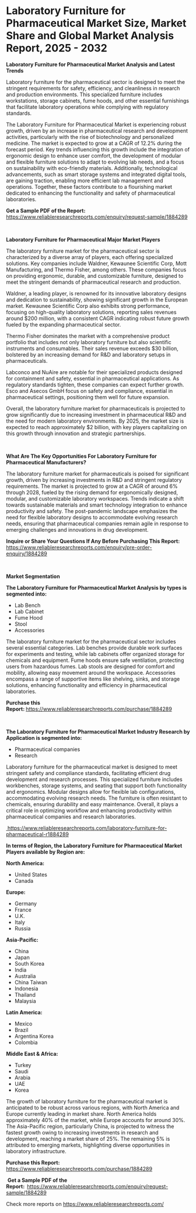 <p><h1>Laboratory Furniture for Pharmaceutical Market Size, Market Share and Global Market Analysis Report, 2025 - 2032</h1></p><p><strong>Laboratory Furniture for Pharmaceutical Market Analysis and Latest Trends</strong></p>
<p><p>Laboratory furniture for the pharmaceutical sector is designed to meet the stringent requirements for safety, efficiency, and cleanliness in research and production environments. This specialized furniture includes workstations, storage cabinets, fume hoods, and other essential furnishings that facilitate laboratory operations while complying with regulatory standards. </p><p>The Laboratory Furniture for Pharmaceutical Market is experiencing robust growth, driven by an increase in pharmaceutical research and development activities, particularly with the rise of biotechnology and personalized medicine. The market is expected to grow at a CAGR of 12.2% during the forecast period. Key trends influencing this growth include the integration of ergonomic design to enhance user comfort, the development of modular and flexible furniture solutions to adapt to evolving lab needs, and a focus on sustainability with eco-friendly materials. Additionally, technological advancements, such as smart storage systems and integrated digital tools, are gaining traction, enabling more efficient lab management and operations. Together, these factors contribute to a flourishing market dedicated to enhancing the functionality and safety of pharmaceutical laboratories.</p></p>
<p><strong>Get a Sample PDF of the Report:&nbsp;</strong> <a href="https://www.reliableresearchreports.com/enquiry/request-sample/1884289?utm_campaign=2230&utm_medium=2&utm_source=Github&utm_content=ia&utm_term=01032025&utm_id=laboratory-furniture-for-pharmaceutical">https://www.reliableresearchreports.com/enquiry/request-sample/1884289</a></p>
<p>&nbsp;</p>
<p><strong>Laboratory Furniture for Pharmaceutical Major Market Players</strong></p>
<p><p>The laboratory furniture market for the pharmaceutical sector is characterized by a diverse array of players, each offering specialized solutions. Key companies include Waldner, Kewaunee Scientific Corp, Mott Manufacturing, and Thermo Fisher, among others. These companies focus on providing ergonomic, durable, and customizable furniture, designed to meet the stringent demands of pharmaceutical research and production.</p><p>Waldner, a leading player, is renowned for its innovative laboratory designs and dedication to sustainability, showing significant growth in the European market. Kewaunee Scientific Corp also exhibits strong performance, focusing on high-quality laboratory solutions, reporting sales revenues around $200 million, with a consistent CAGR indicating robust future growth fueled by the expanding pharmaceutical sector.</p><p>Thermo Fisher dominates the market with a comprehensive product portfolio that includes not only laboratory furniture but also scientific instruments and consumables. Their sales revenue exceeds $30 billion, bolstered by an increasing demand for R&D and laboratory setups in pharmaceuticals.</p><p>Labconco and NuAire are notable for their specialized products designed for containment and safety, essential in pharmaceutical applications. As regulatory standards tighten, these companies can expect further growth. Esco and Asecos GmbH focus on safety and compliance, essential in pharmaceutical settings, positioning them well for future expansion.</p><p>Overall, the laboratory furniture market for pharmaceuticals is projected to grow significantly due to increasing investment in pharmaceutical R&D and the need for modern laboratory environments. By 2025, the market size is expected to reach approximately $2 billion, with key players capitalizing on this growth through innovation and strategic partnerships.</p></p>
<p>&nbsp;</p>
<p><strong>What Are The Key Opportunities For Laboratory Furniture for Pharmaceutical Manufacturers?</strong></p>
<p><p>The laboratory furniture market for pharmaceuticals is poised for significant growth, driven by increasing investments in R&D and stringent regulatory requirements. The market is projected to grow at a CAGR of around 6% through 2028, fueled by the rising demand for ergonomically designed, modular, and customizable laboratory workspaces. Trends indicate a shift towards sustainable materials and smart technology integration to enhance productivity and safety. The post-pandemic landscape emphasizes the need for flexible laboratory designs to accommodate evolving research needs, ensuring that pharmaceutical companies remain agile in response to emerging challenges and innovations in drug development.</p></p>
<p><strong>Inquire or Share Your Questions If Any Before Purchasing This Report:</strong> <a href="https://www.reliableresearchreports.com/enquiry/pre-order-enquiry/1884289?utm_campaign=2230&utm_medium=2&utm_source=Github&utm_content=ia&utm_term=01032025&utm_id=laboratory-furniture-for-pharmaceutical">https://www.reliableresearchreports.com/enquiry/pre-order-enquiry/1884289</a></p>
<p>&nbsp;</p>
<p><strong>Market Segmentation</strong></p>
<p><strong>The Laboratory Furniture for Pharmaceutical Market Analysis by types is segmented into:</strong></p>
<p><ul><li>Lab Bench</li><li>Lab Cabinet</li><li>Fume Hood</li><li>Stool</li><li>Accessories</li></ul></p>
<p><p>The laboratory furniture market for the pharmaceutical sector includes several essential categories. Lab benches provide durable work surfaces for experiments and testing, while lab cabinets offer organized storage for chemicals and equipment. Fume hoods ensure safe ventilation, protecting users from hazardous fumes. Lab stools are designed for comfort and mobility, allowing easy movement around the workspace. Accessories encompass a range of supportive items like shelving, sinks, and storage solutions, enhancing functionality and efficiency in pharmaceutical laboratories.</p></p>
<p><strong>Purchase this Report:&nbsp;</strong><a href="https://www.reliableresearchreports.com/purchase/1884289?utm_campaign=2230&utm_medium=2&utm_source=Github&utm_content=ia&utm_term=01032025&utm_id=laboratory-furniture-for-pharmaceutical">https://www.reliableresearchreports.com/purchase/1884289</a></p>
<p>&nbsp;</p>
<p><strong>The Laboratory Furniture for Pharmaceutical Market Industry Research by Application is segmented into:</strong></p>
<p><ul><li>Pharmaceutical companies</li><li>Research</li></ul></p>
<p><p>Laboratory furniture for the pharmaceutical market is designed to meet stringent safety and compliance standards, facilitating efficient drug development and research processes. This specialized furniture includes workbenches, storage systems, and seating that support both functionality and ergonomics. Modular designs allow for flexible lab configurations, accommodating evolving research needs. The furniture is often resistant to chemicals, ensuring durability and easy maintenance. Overall, it plays a critical role in optimizing workflow and enhancing productivity within pharmaceutical companies and research laboratories.</p></p>
<p><a href="https://www.reliableresearchreports.com/laboratory-furniture-for-pharmaceutical-r1884289?utm_campaign=2230&utm_medium=2&utm_source=Github&utm_content=ia&utm_term=01032025&utm_id=laboratory-furniture-for-pharmaceutical">&nbsp;https://www.reliableresearchreports.com/laboratory-furniture-for-pharmaceutical-r1884289</a></p>
<p><strong>In terms of Region, the Laboratory Furniture for Pharmaceutical Market Players available by Region are:</strong></p>
<p>
    <p> <strong> North America: </strong>
        <ul>
            <li>United States</li>
            <li>Canada</li>
        </ul>
        </p> 
    <p> <strong> Europe: </strong>
        <ul>
            <li>Germany</li>
            <li>France</li>
            <li>U.K.</li>
            <li>Italy</li>
            <li>Russia</li>
        </ul>
        </p> 
    <p> <strong> Asia-Pacific: </strong>
        <ul>
            <li>China</li>
            <li>Japan</li>
            <li>South Korea</li>
            <li>India</li>
            <li>Australia</li>
            <li>China Taiwan</li>
            <li>Indonesia</li>
            <li>Thailand</li>
            <li>Malaysia</li>
        </ul>
        </p> 
    <p> <strong> Latin America: </strong>
        <ul>
            <li>Mexico</li>
            <li>Brazil</li>
            <li>Argentina Korea</li>
            <li>Colombia</li>
        </ul>
        </p> 
    <p> <strong> Middle East & Africa: </strong>
        <ul>
            <li>Turkey</li>
            <li>Saudi</li>
            <li>Arabia</li>
            <li>UAE</li>
            <li>Korea</li>
        </ul>
    </p>
    </p>
<p><p>The growth of laboratory furniture for the pharmaceutical market is anticipated to be robust across various regions, with North America and Europe currently leading in market share. North America holds approximately 40% of the market, while Europe accounts for around 30%. The Asia-Pacific region, particularly China, is projected to witness the fastest growth owing to increasing investments in research and development, reaching a market share of 25%. The remaining 5% is attributed to emerging markets, highlighting diverse opportunities in laboratory infrastructure.</p></p>
<p><strong>Purchase this Report: </strong><a href="https://www.reliableresearchreports.com/purchase/1884289?utm_campaign=2230&utm_medium=2&utm_source=Github&utm_content=ia&utm_term=01032025&utm_id=laboratory-furniture-for-pharmaceutical">https://www.reliableresearchreports.com/purchase/1884289</a></p>
<p>&nbsp;<strong>Get a Sample PDF of the Report:&nbsp;&nbsp;</strong><a href="https://www.reliableresearchreports.com/enquiry/request-sample/1884289?utm_campaign=2230&utm_medium=2&utm_source=Github&utm_content=ia&utm_term=01032025&utm_id=laboratory-furniture-for-pharmaceutical">https://www.reliableresearchreports.com/enquiry/request-sample/1884289</a></p>
<p><strong></strong></p>
<p>Check more reports on <a href="https://www.reliableresearchreports.com/?utm_campaign=2230&utm_medium=2&utm_source=Github&utm_content=ia&utm_term=01032025&utm_id=laboratory-furniture-for-pharmaceutical">https://www.reliableresearchreports.com/</a></p>